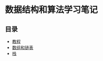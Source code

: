 # 数据结构和算法学习笔记

## 目录

- [教程](https://github.com/jwasham/coding-interview-university/blob/master/translations/README-cn.md#%E9%93%BE%E8%A1%A8linked-lists)
- [数组和链表](lists/list.md)
- [栈](lists/stack.md)

